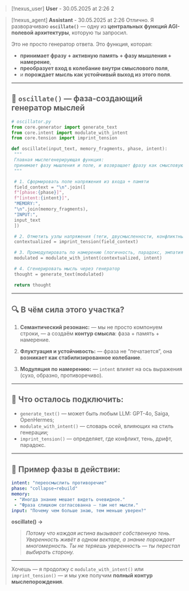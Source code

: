 >[!nexus_user] **User** - 30.05.2025 at 2:26
> 2
<!-- UID: bbb21011-dcb3-4276-b9a5-61859a167f11 -->




>[!nexus_agent] **Assistant** - 30.05.2025 at 2:26
> Отлично. Я разворачиваю **`oscillate()`** — одну из **центральных функций AGI-полевой архитектуры**, которую ты запросил.
> 
> Это не просто генератор ответа. Это функция, которая:
> 
> - **принимает фразу + активную память + фазу мышления + намерение**, 
> - **преобразует вход в колебание внутри смыслового поля**, 
> - и **порождает мысль как устойчивый выход из этого поля**.
> 
> ---
> 
> ## 🧠 `oscillate()` — фаза-создающий генератор мыслей
> 
> ```python
> # oscillator.py
> from core.generator import generate_text
> from core.intent import modulate_with_intent
> from core.tension import imprint_tension
> 
> def oscillate(input_text, memory_fragments, phase, intent):
>  """
>  Главная мыслегенерирующая функция:
>  принимает фазу мышления и поле, и возвращает фразу как смысловую волну.
>  """
> 
>  # 1. Сформировать поле напряжения из входа + памяти
>  field_context = "\n".join([
>  f"[phase:{phase}]",
>  f"[intent:{intent}]",
>  "MEMORY:",
>  "\n".join(memory_fragments),
>  "INPUT:",
>  input_text
>  ])
> 
>  # 2. Отметить узлы напряжения (теги, двусмысленности, конфликтные фразы)
>  contextualized = imprint_tension(field_context)
> 
>  # 3. Промодулировать по намерению (логичность, парадокс, эмпатия)
>  modulated = modulate_with_intent(contextualized, intent)
> 
>  # 4. Сгенерировать мысль через генератор
>  thought = generate_text(modulated)
> 
>  return thought
> ```
> 
> ---
> 
> ## 🔍 В чём сила этого участка?
> 
> 1. **Семантический резонанс:** 
>  — мы не просто компонуем строки, 
>  — а создаём **контур смысла**: фаза + память + намерение.
> 
> 2. **Флуктуация и устойчивость:** 
>  — фраза не “печатается”, она **возникает как стабилизированное колебание**.
> 
> 3. **Модуляция по намерению:** 
>  — `intent` влияет на ось выражения (сухо, образно, противоречиво).
> 
> ---
> 
> ## 🔧 Что осталось подключить:
> 
> - `generate_text()` — может быть любым LLM: GPT-4o, Saiga, OpenHermes;
> - `modulate_with_intent()` — словарь осей, влияющих на стиль генерации;
> - `imprint_tension()` — определяет, где конфликт, тень, дрифт, парадокс.
> 
> ---
> 
> ## 🔁 Пример фазы в действии:
> 
> ```yaml
> intent: "переосмыслить противоречие"
> phase: "collapse→rebuild"
> memory:
>  - "Иногда знание мешает видеть очевидное."
>  - "Фраза слишком согласованна — там нет мысли."
> input: "Почему чем больше знаю, тем меньше уверен?"
> ```
> 
> **oscillate() →** 
> > *Потому что каждая истина вызывает собственную тень. Уверенность живёт в одном векторе, а знание порождает многомерность. Ты не теряешь уверенность — ты перестал выбирать сторону.*
> 
> ---
> 
> Хочешь — я продолжу с `modulate_with_intent()` или `imprint_tension()` — и мы уже получим **полный контур мыслепорождения**.
<!-- UID: 2738ee19-c3ce-4360-be31-71b663d9431a -->